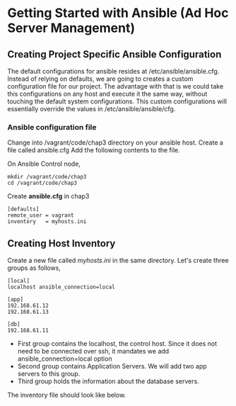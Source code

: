 # Getting Started with Ansible (Ad Hoc Server Management)

## Creating Project Specific Ansible Configuration

The default configurations for ansible resides at /etc/ansible/ansible.cfg. Instead of relying on defaults, we are going to creates  a custom configuration file for our project. The advantage with that is we could take this configurations on any host and execute it the same way, without touching the default system configurations.  This custom configurations will essentially  override the values in /etc/ansible/ansible/cfg.

###  Ansible configuration file

Change into /vagrant/code/chap3 directory on your ansible host. Create a file called ansible.cfg  Add  the following contents to the file.

On Ansible Control node,

```
mkdir /vagrant/code/chap3
cd /vagrant/code/chap3
```

Create **ansible.cfg** in chap3

```
[defaults]
remote_user = vagrant
inventory   = myhosts.ini
```

## Creating Host Inventory

Create a new file called *myhosts.ini* in the same directory.
Let's create three groups as follows,

```
[local]
localhost ansible_connection=local

[app]
192.168.61.12
192.168.61.13

[db]
192.168.61.11
```

* First group contains the localhost, the control host. Since it does not need to be connected over ssh, it mandates we add ansible_connection=local option
* Second group contains  Application Servers. We will add  two app servers to this group.
* Third group holds the information about the database servers.

The inventory file should look like below.
